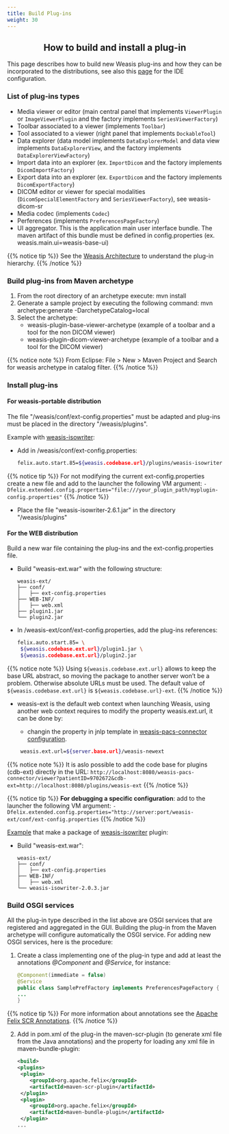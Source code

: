 ```yaml
---
title: Build Plug-ins
weight: 30
---
```


## <center>How to build and install a plug-in</center>

This page describes how to build new Weasis plug-ins and how they can be incorporated to the distributions, see also this [page](../../../getting-started/guidelines) for the IDE configuration.

### List of plug-ins types

- Media viewer or editor (main central panel that implements `ViewerPlugin` or `ImageViewerPlugin` and the factory implements `SeriesViewerFactory`)
- Toolbar associated to a viewer (implements `Toolbar`)
- Tool associated to a viewer (right panel that implements `DockableTool`)
- Data explorer (data model implements `DataExplorerModel` and data view implements `DataExplorerView`, and the factory implements `DataExplorerViewFactory`)
- Import data into an explorer (ex. `ImportDicom` and the factory implements `DicomImportFactory`)
- Export data into an explorer (ex. `ExportDicom` and the factory implements `DicomExportFactory`)
- DICOM editor or viewer for special modalities (`DicomSpecialElementFactory` and `SeriesViewerFactory`), see weasis-dicom-sr
- Media codec (implements `Codec`)
- Perferences (implements `PreferencesPageFactory`)
- UI aggregator. This is the application main user interface bundle. The maven artifact of this bundle must be defined in config.properties (ex. weasis.main.ui=weasis-base-ui)

{{% notice tip %}}
See the [Weasis Architecture](Weasis_Architecture) to understand the plug-in hierarchy.
{{% /notice %}}


### Build plug-ins from Maven archetype

1. From the root directory of an archetype execute: mvn install
2. Generate a sample project by executing the following command: mvn archetype:generate -DarchetypeCatalog=local
3. Select the archetype:
    - weasis-plugin-base-viewer-archetype (example of a toolbar and a tool for the non DICOM viewer)
    - weasis-plugin-dicom-viewer-archetype (example of a toolbar and a tool for the DICOM viewer)

{{% notice note %}}
From Eclipse: File > New > Maven Project and Search for weasis archetype in catalog filter.
{{% /notice %}}

### Install plug-ins

#### For weasis-portable distribution

The file "/weasis/conf/ext-config.properties" must be adapted and plug-ins must be placed in the directory "/weasis/plugins".

Example with [weasis-isowriter](http://github.com/nroduit/weasis-isowriter):

-   Add in /weasis/conf/ext-config.properties:

    ``` bash
    felix.auto.start.85=${weasis.codebase.url}/plugins/weasis-isowriter-2.6.1.jar
    ```
{{% notice tip %}}
For not modifying the current ext-config.properties create a new file and add to the launcher the following VM argument:
    `-Dfelix.extended.config.properties="file:///your_plugin_path/myplugin-config.properties"`
{{% /notice %}}

- Place the file "weasis-isowriter-2.6.1.jar" in the directory "/weasis/plugins"

#### For the WEB distribution

Build a new war file containing the plug-ins and the ext-config.properties file.

- Build "weasis-ext.war" with the following structure:
    ```
    weasis-ext/
    ├── conf/
    │   ├── ext-config.properties
    ├── WEB-INF/
    │   ├── web.xml
    ├── plugin1.jar
    └── plugin2.jar
    ```

- In /weasis-ext/conf/ext-config.properties, add the plug-ins references:

    ``` bash
    felix.auto.start.85= \
     ${weasis.codebase.ext.url}/plugin1.jar \
     ${weasis.codebase.ext.url}/plugin2.jar
    ```
{{% notice note %}}
Using `${weasis.codebase.ext.url}` allows to keep the base URL abstract, so moving the package to another server won’t be a problem. Otherwise absolute URLs must be used. The default value of `${weasis.codebase.ext.url}` is `${weasis.codebase.url}-ext`.
{{% /notice %}}

- weasis-ext is the default web context when launching Weasis, using another web context requires to modify the property weasis.ext.url, it can be done by:

    - changin the property in jnlp template in <a target="_blank" href="https://github.com/nroduit/weasis-pacs-connector#configuration-of-weasis-pacs-connector">weasis-pacs-connector configuration</a>.

    ``` bash
     weasis.ext.url=${server.base.url}/weasis-newext
    ```
{{% notice note %}}
It is aslo possible to add the code base for plugins (cdb-ext) directly in the URL: `http://localhost:8080/weasis-pacs-connector/viewer?patientID=9702672&cdb-ext=http://localhost:8080/plugins/weasis-ext`
{{% /notice %}}


{{% notice tip %}}
**For debugging  a specific configuration**: add to the launcher the following VM argument:
`-Dfelix.extended.config.properties="http://server:port/weasis-ext/conf/ext-config.properties`
{{% /notice %}}




[Example](https://github.com/nroduit/weasis-plugins-war-builder) that make a package of [weasis-isowriter](http://github.com/nroduit/weasis-isowriter) plugin:

- Build "weasis-ext.war":

    ```
    weasis-ext/
    ├── conf/
    │   ├── ext-config.properties
    ├── WEB-INF/
    │   ├── web.xml
    └── weasis-isowriter-2.0.3.jar
    ```

### Build OSGI services

All the plug-in type described in the list above are OSGI services that are registered and aggregated in the GUI. Building the plug-in from the Maven archetype will configure automatically the OSGI service. For adding new OSGI services, here is the procedure:

1. Create a class implementing one of the plug-in type and add at least the annotations *@Component* and *@Service*, for instance:
﻿
    ``` java
    @Component(immediate = false)
    @Service
    public class SamplePrefFactory implements PreferencesPageFactory {
    ﻿...
    }
    ```
{{% notice tip %}}
For more information about annotations see the <a target="_blank" href="http://felix.apache.org/documentation/subprojects/apache-felix-maven-scr-plugin/scr-annotations.html">Apache Felix SCR Annotations</a>.
{{% /notice %}}

2. Add in pom.xml of the plug-in the maven-scr-plugin (to generate xml file from the Java annotations) and the property for loading any xml file in maven-bundle-plugin:
﻿
    ``` xml
    <build>
    <plugins>
     <plugin>
        <groupId>org.apache.felix</groupId>
        <artifactId>maven-scr-plugin</artifactId>
     </plugin>
     <plugin>
        <groupId>org.apache.felix</groupId>
        <artifactId>maven-bundle-plugin</artifactId>
     </plugin>
    ...
    ```
